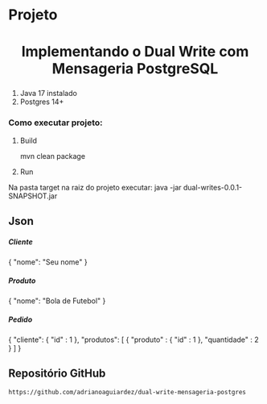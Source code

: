 # Projeto
<h1 align="center"> Implementando o Dual Write com Mensageria PostgreSQL </h1>
    
### 

1. Java 17 instalado
2. Postgres 14+

### Como executar projeto:

1. Build

    mvn clean package

2. Run
 
 Na pasta target na raiz do projeto executar: 
 java -jar dual-writes-0.0.1-SNAPSHOT.jar

## Json 
<h5>Cliente</h5>
{
    "nome": "Seu nome"
}

<h5>Produto</h5>
{
    "nome": "Bola de Futebol"
}
<h5>Pedido</h5>

{
    "cliente": {
        "id" : 1
    },
    "produtos": [
        {
        "produto" : {
            "id" : 1
        },
        "quantidade" : 2
    }
    ]
}


## Repositório GitHub

    https://github.com/adrianoaguiardez/dual-write-mensageria-postgres  
